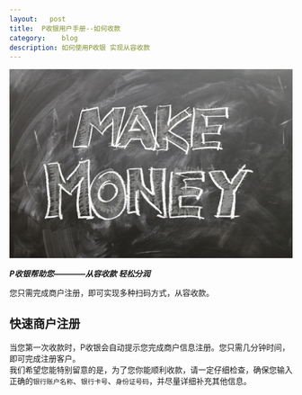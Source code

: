 ```yaml
---
layout:   post
title:  P收银用户手册--如何收款
category:    blog
description: 如何使用P收银 实现从容收款
---
```

![MakeMoney](/images/Makemoney.jpg)

***P收银帮助您————从容收款 轻松分润***

您只需完成商户注册，即可实现多种扫码方式，从容收款。 

## 快速商户注册  
当您第一次收款时，P收银会自动提示您完成商户信息注册。您只需几分钟时间，即可完成注册客户。  
我们希望您能特别留意的是，为了您你能顺利收款，请一定仔细检查，确保您输入正确的`银行账户名称`、`银行卡号`、`身份证号码`，并尽量详细补充其他信息。  

